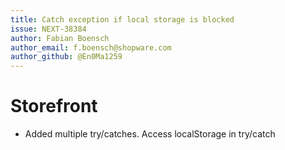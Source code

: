 ```yaml
---
title: Catch exception if local storage is blocked
issue: NEXT-38384
author: Fabian Boensch
author_email: f.boensch@shopware.com
author_github: @En0Ma1259
---
```

# Storefront
* Added multiple try/catches. Access localStorage in try/catch
